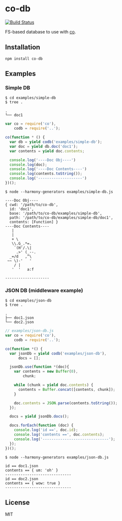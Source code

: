 # co-db

[![Build
Status](https://travis-ci.org/filipovskii/co-db.svg?branch=master)](https://travis-ci.org/filipovskii/co-db)

FS-based database to use with [co](https://github.com/visionmedia/co).


## Installation

```
npm install co-db
```

## Examples

### Simple DB

```
$ cd examples/simple-db
$ tree .

.
└── doc1
```

```js
var co = require('co'),
    codb = require('..');

co(function * () {
  var db = yield codb('examples/simple-db');
  var doc = yield db.doc('doc1');
  var contents = yield doc.contents;

  console.log('----Doc Obj----')
  console.log(doc);
  console.log('----Doc Contents----')
  console.log(contents.toString());
  console.log('--------------------')
})();
```

```
$ node --harmony-generators examples/simple-db.js

----Doc Obj----
{ cwd: '/path/to/co-db',
  id: 'doc1',
  base: '/path/to/co-db/examples/simple-db',
  path: '/path/to/co-db/examples/simple-db/doc1',
  contents: [Function] }
----Doc Contents----
   |
   |
   + \
   \\.G_.*=.
    `(H'/.\|
     .>' (_--.
  _=/d   ,^\
 ~~ \)-'   '
    / |
   '  '   a:f

--------------------
```

### JSON DB (middleware example)

```
$ cd examples/json-db
$ tree .

.
├── doc1.json
└── doc2.json
```

```js
// examples/json-db.js
var co = require('co'),
    codb = require('..');

co(function *() {
  var jsonDb = yield codb('examples/json-db'),
      docs = [];

  jsonDb.use(function *(doc){
    var contents = new Buffer(0),
        chunk;

    while (chunk = yield doc.contents) {
      contents = Buffer.concat([contents, chunk]);
    }

    doc.contents = JSON.parse(contents.toString());
  });

  docs = yield jsonDb.docs();

  docs.forEach(function (doc) {
    console.log('id ==', doc.id);
    console.log('contents ==', doc.contents);
    console.log('------------------------------');
  });
})();
```

```
$ node --harmony-generators examples/json-db.js

id == doc1.json
contents == { um: 'oh' }
------------------------------
id == doc2.json
contents == { wow: true }
------------------------------
```

## License

MIT
